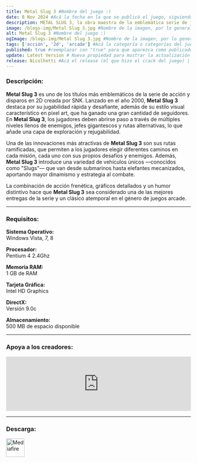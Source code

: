 ```yaml
---
title: Metal Slug 3 #Nombre del juego :)
date: 8 Nov 2024 #Acá la fecha en la que se publicó el juego, siguiendo este formato: Dia "30", Mes "Oct", Año "2024" = como debe quedar: 30 Oct 2024
description: METAL SLUG 3, la obra maestra de la emblemática serie de juegos de acción y disparos en 2D de SNK, continúa fascinando a millones de fanáticos en todo el mundo hasta el día de hoy por sus intrincados gráficos en pixel art y sus controles de juego simples e intuitivos. #Acá una mini descripción del juego
image: /blogs-img/Metal Slug 3.jpg #Nombre de la imagen, por lo general es exactamente el mismo nombre que el juego excluyendo lo ":" (Dos puntos)
alt: Metal Slug 3 #Nombre del juego :)
ogImage: /blogs-img/Metal Slug 3.jpg #Nombre de la imagen, por lo general es exactamente el mismo nombre que el juego excluyendo lo ":" (Dos puntos)
tags: ['acción', '2d', 'arcade'] #Acá la categoría o categorías del juego, si es más de una se coloca en este formato: ['categoría1', 'categoría2']
published: true #reemplazar con "true" para que aparezca como publicado
update: Latest Version # Nueva propiedad para mostrar la actualización | Formato: v1.0.0
release: Nicolhetti #Acá el release (el que hizo el crack del juego) | Formato: Nicolhetti
---
```


<!--En VSCode seleccionando una palabra, por ejemplo: "Metal Slug 3" y apretando Ctrl+F2 se seleccionan todas las palabras iguales-->

### Descripción:
**Metal Slug 3** es uno de los títulos más emblemáticos de la serie de acción y disparos en 2D creada por SNK. Lanzado en el año 2000, **Metal Slug 3** destaca por su jugabilidad rápida y desafiante, además de su estilo visual característico en pixel art, que ha ganado una gran cantidad de seguidores. En **Metal Slug 3**, los jugadores deben abrirse paso a través de múltiples niveles llenos de enemigos, jefes gigantescos y rutas alternativas, lo que añade una capa de exploración y rejugabilidad.

Una de las innovaciones más atractivas de **Metal Slug 3** son sus rutas ramificadas, que permiten a los jugadores elegir diferentes caminos en cada misión, cada uno con sus propios desafíos y enemigos. Además, **Metal Slug 3** introduce una variedad de vehículos únicos —conocidos como "Slugs"— que van desde submarinos hasta elefantes mecanizados, aportando mayor dinamismo y estrategia al combate.

La combinación de acción frenética, gráficos detallados y un humor distintivo hace que **Metal Slug 3** sea considerado una de las mejores entregas de la serie y un clásico atemporal en el género de juegos arcade.
<!--Prompt para Chat-GPT: Hazme una descripción para el juego "Metal Slug 3" y cada que menciones "Metal Slug 3" ponlo en negrita -->

---

### Requisitos:
**Sistema Operativo:**  
Windows Vista, 7, 8

**Procesador:**  
Pentium 4 2.4Ghz

**Memoria RAM:**  
1 GB de RAM

**Tarjeta Gráfica:**  
Intel HD Graphics

**DirectX:**  
Versión 9.0c

**Almacenamiento:**  
500 MB de espacio disponible

<!--Si falta o sobra un requisito se quita o se agrega manteniendo el mismo formato-->

---

### Apoya a los creadores:
<iframe src="https://store.steampowered.com/widget/250180/" frameborder="0" style="background-color: transparent; width: 100% !important; aspect-ratio: 646 / 190;"></iframe>

<!--Reemplazar los numeros (AppID) del juego (en este caso 2668510) por el numero (AppID) correspondiente con el juego a publicar-->
<!--El AppID se encuentra en la URL del Juego en Steam-->

---

### Descarga:

[<img src="https://gist.github.com/cxmeel/0dbc95191f239b631c3874f4ccf114e2/raw/download.svg" alt="Mediafire" height="50" />](https://www.mediafire.com/file/hxaf4eud2ljyidr/Metal_Slug_3.zip/file)

<!-- # se debe reemplazar por el link de descarga-->

<!--NOMBRE-DEL-SERVICIO se debe reemplazar por el servicio donde está subido el juego-->